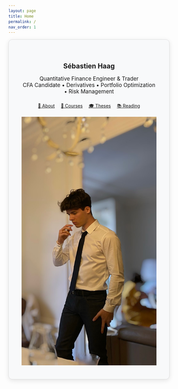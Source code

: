 ```yaml
---
layout: page
title: Home
permalink: /
nav_order: 1
---
```


<!-- TEXTE D'ACCUEIL -->
<div style="
  max-width: 750px;
  margin: auto;
  padding: 40px;
  background-color: #f8f9fa;
  border-radius: 12px;
  box-shadow: 0 4px 15px rgba(0, 0, 0, 0.1);
  border: 1px solid #ddd;
">

  <h2 style="text-align: center;">Sébastien Haag</h2>
  <p style="text-align: center; font-size: 1.2em;">
    Quantitative Finance Engineer & Trader
    <br/>
    CFA Candidate • Derivatives • Portfolio Optimization • Risk Management
  </p>

  <div style="text-align: center; margin-top: 25px;">
    <a href="/about/" style="margin-right: 15px;">📄 About</a>
    <a href="/courses/" style="margin-right: 15px;">📘 Courses</a>
    <a href="/theses/" style="margin-right: 15px;">🎓 Theses</a>
    <a href="/reading/">📚 Reading</a>
  </div>

  <div style="text-align: center; margin-top: 20px;">
    <img src="/assets/images/sebastien.jpg" alt="Sébastien Haag" class="profile-photo" />
  </div>
